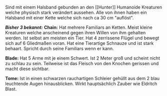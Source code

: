 Sind mit einem Halsband gebunden an den [[Hunter]]
Humanoide Kreaturen welche physisch stark verändert aussehen.
Alle von ihnen haben ein Halsband mit einer Kette welche sich nach ca 30 cm "auflöst".

***Bisher 3 bekannt:***
**Chain:** Hat mehrere Familiars an Ketten. Meist kleine Kreaturen welche anscheinend gegen ihren Willen von ihm gehalten werden. Ist selbst am meisten ein Tier. Hat 4 zerrissene Flügel und bewegt sich auf 6 Gliedmaßen voran. Hat eine Tierartige Schnauze und ist stark behaart. Spricht durch seine Familiars wenn er kann.

**Blade:** Hat 5 Arme mit je einem Schwert. Ist 2 Meter groß und scheint nicht zu schlau zu sein. Teilweise ist das Fleisch von den Knochen gerissen und macht diese sichtbar.

**Tome:** Ist in einen schwarzen rauchartigen Schleier gehüllt aus dem 2 blau leuchtende Augen hinausblicken. Wirkt hauptsächlich Zauber wie Eldritch Blast.

